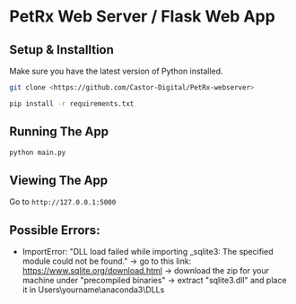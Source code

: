 # PetRx Web Server / Flask Web App

## Setup & Installtion

Make sure you have the latest version of Python installed.

```bash
git clone <https://github.com/Castor-Digital/PetRx-webserver>
```

```bash
pip install -r requirements.txt
```

## Running The App

```bash
python main.py
```

## Viewing The App

Go to `http://127.0.0.1:5000`

## Possible Errors:

- ImportError: "DLL load failed while importing _sqlite3: The specified module could not be found."
-> go to this link: https://www.sqlite.org/download.html
-> download the zip for your machine under "precompiled binaries"
-> extract "sqlite3.dll" and place it in Users\yourname\anaconda3\DLLs